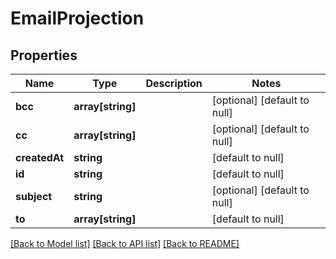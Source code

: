 # EmailProjection

## Properties
Name | Type | Description | Notes
------------ | ------------- | ------------- | -------------
**bcc** | **array[string]** |  | [optional] [default to null]
**cc** | **array[string]** |  | [optional] [default to null]
**createdAt** | **string** |  | [default to null]
**id** | **string** |  | [default to null]
**subject** | **string** |  | [optional] [default to null]
**to** | **array[string]** |  | [default to null]

[[Back to Model list]](../README.md#documentation-for-models) [[Back to API list]](../README.md#documentation-for-api-endpoints) [[Back to README]](../README.md)



